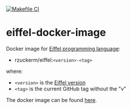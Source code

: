 [![Makefile CI](https://github.com/rzuckerm/eiffel-docker-image/actions/workflows/makefile.yml/badge.svg)](https://github.com/rzuckerm/eiffel-docker-image/actions/workflows/makefile.yml)

# eiffel-docker-image

Docker image for [Eiffel programming language](https://www.eiffel.org/):

- rzuckerm/eiffel:`<version>-<tag>`

where:

- `<version>` is the [Eiffel version](EIFFEL_VERSION)
- `<tag>` is the current GitHub tag without the "v"

The docker image can be found [here](https://hub.docker.com/r/rzuckerm/eiffel).
